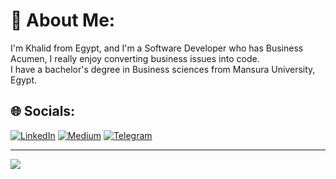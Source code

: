 # 💫 About Me:
I'm Khalid from Egypt, and I'm a Software Developer who has Business Acumen, I really enjoy converting business issues into code. <br>I have a bachelor's degree in Business sciences from Mansura University, Egypt. 


## 🌐 Socials:
[![LinkedIn](https://img.shields.io/badge/LinkedIn-%230077B5.svg?logo=linkedin&logoColor=white)](https://linkedin.com/in/khaldmaher) [![Medium](https://img.shields.io/badge/Medium-12100E?logo=medium&logoColor=white)](https://medium.com/@khaldmaher)
[![Telegram](https://img.shields.io/badge/Telegram-2CA5E0?style=for-the-badge&logo=telegram&logoColor=white)](https://t.me/Khouailid)


---
[![](https://visitcount.itsvg.in/api?id=khaldmaher&icon=0&color=0)](https://visitcount.itsvg.in)

<!-- Proudly created with GPRM ( https://gprm.itsvg.in ) -->
